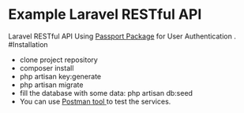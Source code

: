 # Example Laravel RESTful API
 Laravel RESTful API Using <a href="https://packagist.org/packages/laravel/passport" target="_blank"> Passport Package</a> for User Authentication .
 #Installation
<ul>
<li>clone project repository </li>
<li>composer install</li>
<li>php artisan key:generate</li>
<li>php artisan migrate</li>
<li>fill the database with some data: php artisan db:seed</li>
<li>You can use <a href="https://www.getpostman.com/" target="_blank">Postman tool </a> to test the services.</li>
</ul>